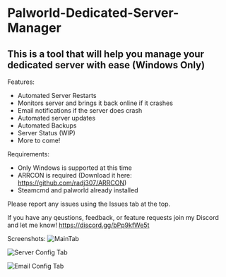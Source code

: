 # Palworld-Dedicated-Server-Manager
This is a tool that will help you manage your dedicated server with ease (Windows Only)
-------------------------------------------------------------------
Features:
- Automated Server Restarts
- Monitors server and brings it back online if it crashes
- Email notifications if the server does crash
- Automated server updates
- Automated Backups
- Server Status (WIP)
- More to come!

Requirements:
- Only Windows is supported at this time
- ARRCON is required (Download it here: https://github.com/radj307/ARRCON)
- Steamcmd and palworld already installed

Please report any issues using the Issues tab at the top.

If you have any qeustions, feedback, or feature requests join my Discord and let me know! https://discord.gg/bPp9kfWe5t

Screenshots:
![MainTab](https://github.com/Andrew1175/Palworld-Dedicated-Server-Manager/assets/60053428/9a9a3dcb-f8b2-4328-bdbc-8f3fdd3a6f78)

![Server Config Tab](https://github.com/Andrew1175/Palworld-Dedicated-Server-Manager/assets/60053428/c80e08a0-dc68-4d57-9d06-00fd880ee259)

![Email Config Tab](https://github.com/Andrew1175/Palworld-Dedicated-Server-Manager/assets/60053428/24a4992e-2deb-46a6-9941-50b4559b5f86)
